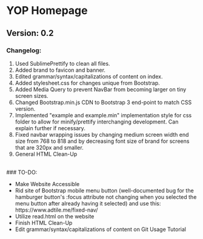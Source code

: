 # YOP Homepage

## Version: 0.2

### Changelog:
<ol>
<li>Used SublimePrettify to clean all files.</li>
<li>Added brand to favicon and banner.</li>
<li>Edited grammar/syntax/capitalizations of content on index.</li>
<li>Added stylesheet.css for changes unique from Bootstrap.</li>
<li>Added Media Query to prevent NavBar from becoming larger on tiny screen sizes.</li>
<li>Changed Bootstrap.min.js CDN to Bootstrap 3 end-point to match CSS version.</li>
<li>Implemented "example and example.min" implementation style for css folder to allow for minify/prettify interchanging development. Can explain further if necessary.</li>
<li>Fixed navbar wrapping issues by changing medium screen width end size from 768 to 818 and by decreasing font size of brand for screens that are 320px and smaller.</li>
<li>General HTML Clean-Up</li>
</ol>
<br>
### TO-DO:
<ul>
<li>Make Website Accessible</li>
<li>Rid site of Bootstrap mobile menu button (well-documented bug for the hamburger button's :focus attribute not changing when you selected the menu button after already having it selected) and use this: https://www.adtile.me/fixed-nav/</li>
<li>Utilize read.html on the website</li>
<li>Finish HTML Clean-Up</li>
<li>Edit grammar/syntax/capitalizations of content on Git Usage Tutorial</li>
</ul>
